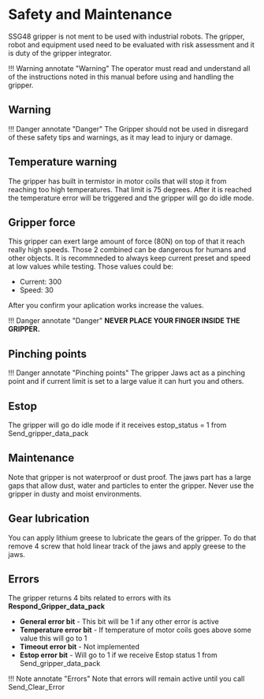 # Safety and Maintenance

SSG48 gripper is not ment to be used with industrial robots. The gripper, robot and equipment used need to be evaluated with risk assessment and it is duty of the gripper integrator.

!!! Warning annotate "Warning" 
    The operator must read and understand all of the instructions noted in this manual before using and handling the gripper.

## **Warning**
!!! Danger annotate "Danger"
    The Gripper should not be used in disregard of these safety tips and warnings, as it may lead to injury or damage.

## **Temperature warning**

The gripper has built in termistor in motor coils that will stop it from reaching too high temperatures. That limit is 75 degrees. After it is reached the temperature error will be triggered and the gripper will go do idle mode.

## **Gripper force**

This gripper can exert large amount of force (80N) on top of that it reach really high speeds.
Those 2 combined can be dangerous for humans and other objects. It is recommneded to always keep current preset and speed at low values while testing. Those values could be:

* Current: 300
* Speed: 30

After you confirm your aplication works increase the values.

!!! Danger annotate "Danger" 
    **NEVER PLACE YOUR FINGER INSIDE THE GRIPPER.**

## **Pinching points**

!!! Danger annotate "Pinching points" 
    The gripper Jaws act as a pinching point and if current limit is set to a large value it can hurt you and others.

## **Estop**

The gripper will go do idle mode if it receives estop_status = 1 from Send_gripper_data_pack

## **Maintenance**

Note that gripper is not waterproof or dust proof. The jaws part has a large gaps that allow dust, water and particles to enter the gripper. Never use the gripper in dusty and moist environments. 

## **Gear lubrication**

You can apply lithium greese to lubricate the gears of the gripper. To do that remove 4 screw that hold linear track of the jaws and apply greese to the jaws.

## **Errors**

The gripper returns 4 bits related to errors with its **Respond_Gripper_data_pack**

* **General error bit** - This bit will be 1 if any other error is active
* **Temperature error bit** - If temperature of motor coils goes above some value this will go to 1
* **Timeout error bit** - Not implemented
* **Estop error bit** - Will go to 1 if we receive Estop status 1 from Send_gripper_data_pack

!!! Note annotate "Errors" 
    Note that errors will remain active until you call Send_Clear_Error

